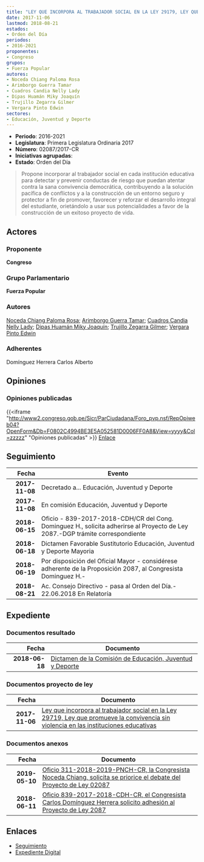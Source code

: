 ```yaml
---
title: "LEY QUE INCORPORA AL TRABAJADOR SOCIAL EN LA LEY 29179, LEY QUE PROMUEVE LA CONVIVENCIA SIN VIOLENCIA EN LAS INSTITUCIONES EDUCATIVAS"
date: 2017-11-06
lastmod: 2018-08-21
estados:
- Orden del Día
periodos:
- 2016-2021
proponentes:
- Congreso
grupos:
- Fuerza Popular
autores:
- Noceda Chiang Paloma Rosa
- Arimborgo Guerra Tamar
- Cuadros Candia Nelly Lady
- Dipas Huamán Miky Joaquín
- Trujillo Zegarra Gilmer
- Vergara Pinto Edwin
sectores:
- Educación, Juventud y Deporte
---
```

- **Periodo**: 2016-2021
- **Legislatura**: Primera Legislatura Ordinaria 2017
- **Número**: 02087/2017-CR
- **Iniciativas agrupadas**: 
- **Estado**: Orden del Día

> Propone incorporar al trabajador social en cada institución educativa para detectar y prevenir conductas de riesgo que puedan atentar contra la sana convivencia democrática, contribuyendo a la solución pacífica de conflictos y a la construcción de un entorno seguro y protector a fin de promover, favorecer y reforzar el desarrollo integral del estudiante, orietándolo a usar sus potencialidades a favor de la construcción de un exitoso proyecto de vida.


## Actores

### Proponente

**Congreso**

### Grupo Parlamentario

**Fuerza Popular**

### Autores

[Noceda Chiang Paloma Rosa](mailto:mailto:pnoceda@congreso.gob.pe); [Arimborgo Guerra Tamar](mailto:mailto:tarimborgo@congreso.gob.pe); [Cuadros Candia Nelly Lady](mailto:mailto:ncuadros@congreso.gob.pe); [Dipas Huamán Miky Joaquín](mailto:mailto:mdipas@congreso.gob.pe); [Trujillo Zegarra Gilmer](mailto:mailto:gtrujilloz@congreso.gob.pe); [Vergara Pinto Edwin](mailto:mailto:evergara@congreso.gob.pe)

### Adherentes

Domínguez Herrera Carlos Alberto

## Opiniones

### Opiniones publicadas

{{<iframe "http://www2.congreso.gob.pe/Sicr/ParCiudadana/Foro_pvp.nsf/RepOpiweb04?OpenForm&Db=F0802C4994BE3E5A052581D0006FF0A8&View=yyyy&Col=zzzzz" "Opiniones publicadas" >}}
[Enlace](http://www2.congreso.gob.pe/Sicr/ParCiudadana/Foro_pvp.nsf/RepOpiweb04?OpenForm&Db=F0802C4994BE3E5A052581D0006FF0A8&View=yyyy&Col=zzzzz)


## Seguimiento

| Fecha | Evento |
|------:|--------|
| **2017-11-08** | Decretado a... Educación, Juventud y Deporte |
| **2017-11-08** | En comisión Educación, Juventud y Deporte |
| **2018-06-15** | Oficio - 839-2017-2018-CDH/CR del Cong. Dominguez H., solicita adherirse al Proyecto de Ley 2087.-DGP trámite correspondiente |
| **2018-06-18** | Dictamen Favorable Sustitutorio Educación, Juventud y Deporte Mayoria |
| **2018-06-19** | Por disposición del Oficial Mayor - considérese adherente de la Proposición 2087, al Congresista Dominguez H.- |
| **2018-08-21** | Ac. Consejo Directivo - pasa al Orden del Día.- 22.06.2018 En Relatoría |

## Expediente

### Documentos resultado

| Fecha | Documento |
|------:|-----------|
| **2018-06-18** | [Dictamen de la Comisión de Educación, Juventud y Deporte](http://www.leyes.congreso.gob.pe/Documentos/2016_2021/Dictamenes/Proyectos_de_Ley/02087DC10MAY20180618.pdf) |

### Documentos proyecto de ley

| Fecha | Documento |
|------:|-----------|
| **2017-11-06** | [Ley que incorpora al trabajador social en la Ley 29719, Ley que promueve la convivencia sin violencia en las instituciones educativas](http://www.leyes.congreso.gob.pe/Documentos/2016_2021/Proyectos_de_Ley_y_de_Resoluciones_Legislativas/PL0208720171106..pdf) |

### Documentos anexos

| Fecha | Documento |
|------:|-----------|
| **2019-05-10** | [Oficio 311-2018-2019-PNCH-CR, la Congresista Noceda Chiang, solicita se priorice el debate del Proyecto de Ley 02087](http://www.leyes.congreso.gob.pe/Documentos/2016_2021/Oficios/Congresistas/OFICIO-311-2018-2019-PNCH-CR.pdf) |
| **2018-06-11** | [Oficio 839-2017-2018-CDH-CR, el Congresista Carlos Domínguez Herrera solicito adhesión al Proyecto de Ley 2087](http://www.leyes.congreso.gob.pe/Documentos/2016_2021/Adhesiones/Proyectos_de_Ley/OFICIO-839-2017-2018-cdh-cr.pdf) |

## Enlaces

- [Seguimiento](http://www2.congreso.gob.pe/Sicr/TraDocEstProc/CLProLey2016.nsf/f7fff46988ca05b1052578e100829cc7/192b0a0c87673330052581d00070ee27?OpenDocument)
- [Expediente Digital](http://www2.congreso.gob.pe/Sicr/TraDocEstProc/CLProLey2016.nsf/f7fff46988ca05b1052578e100829cc7/192b0a0c87673330052581d00070ee27?OpenDocument&Click=05257FB7005EB655.eb71d0cf91d8294e05256cdf006b5706/$Body/0.1C6C)

